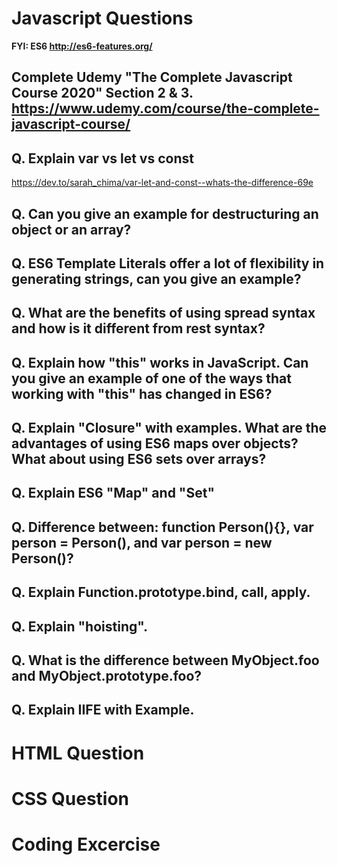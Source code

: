# Javascript Questions 
**FYI: ES6 <http://es6-features.org/>**

## Complete Udemy "The Complete Javascript Course 2020" Section 2 & 3. <https://www.udemy.com/course/the-complete-javascript-course/>

## Q. Explain var vs let vs const
<https://dev.to/sarah_chima/var-let-and-const--whats-the-difference-69e>

## Q. Can you give an example for destructuring an object or an array?

## Q. ES6 Template Literals offer a lot of flexibility in generating strings, can you give an example?

## Q. What are the benefits of using spread syntax and how is it different from rest syntax?

## Q. Explain how "this" works in JavaScript. Can you give an example of one of the ways that working with "this" has changed in ES6?

## Q. Explain "Closure" with examples. What are the advantages of using ES6 maps over objects? What about using ES6 sets over arrays? 

## Q. Explain ES6 "Map" and "Set"

## Q. Difference between: function Person(){}, var person = Person(), and var person = new Person()?

## Q. Explain Function.prototype.bind, call, apply.

## Q. Explain "hoisting".

## Q. What is the difference between MyObject.foo and MyObject.prototype.foo?

## Q. Explain IIFE with Example.

# HTML Question
# CSS Question
# Coding Excercise
